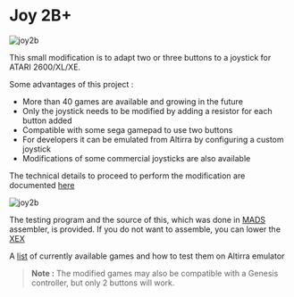 # Joy 2B+

![joy2b](https://github.com/ascrnet/TestJoy2B/blob/master/img/joy2bplus.png)

This small modification is to adapt two or three buttons to a joystick for ATARI 2600/XL/XE.

Some advantages of this project :

 - More than 40 games are available and growing in the future
 - Only the joystick needs to be modified by adding a resistor for each button added
 - Compatible with some sega gamepad to use two buttons
 - For developers it can be emulated from Altirra by configuring a custom joystick
 - Modifications of some commercial joysticks are also available

The technical details to proceed to perform the modification are documented [here](../../wiki/Instructions)

![joy2b](https://github.com/ascrnet/TestJoy2B/blob/master/img/testjoy2b.png)

The testing program and the source of this, which was done in [MADS](http://mads.atari8.info) assembler, is provided.
If you do not want to assemble, you can lower the [XEX](https://github.com/ascrnet/Joy2Bplus/releases/tag/1.2)

A [list](https://github.com/ascrnet/Joy2Bplus/wiki/Games) of currently available games and how to test them on Altirra emulator

> **Note :** The modified games may also be compatible with a Genesis controller, but only 2 buttons will work. 
